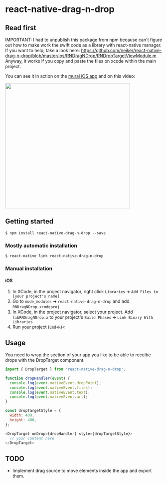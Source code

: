 
# react-native-drag-n-drop

## Read first
IMPORTANT: I had to unpublish this package from npm because can't figure out how to make work the swift code as a library with react-native manager. If you want to help, take a look here:
https://github.com/neiker/react-native-drag-n-drop/blob/master/ios/RNDragNDrop/RNDropTargetViewModule.m
Anyway, it works if you copy and paste the files on xcode within the main project.


You can see it in action on the [mural iOS app](https://itunes.apple.com/us/app/mural-visual-collaboration/id1156631145?mt=8) and on this video:

<a href="http://embed.vidyard.com/share/1uf7n97aPdiXhyVc9HSW9r" target="_blank">
    <img src="https://user-images.githubusercontent.com/688444/30982926-3c9313b2-a45f-11e7-9247-dc12601a78c3.png" width="400" />
</a>

## Getting started

`$ npm install react-native-drag-n-drop --save`

### Mostly automatic installation

`$ react-native link react-native-drag-n-drop`

### Manual installation


#### iOS

1. In XCode, in the project navigator, right click `Libraries` ➜ `Add Files to [your project's name]`
2. Go to `node_modules` ➜ `react-native-drag-n-drop` and add `RNDragNDrop.xcodeproj`
3. In XCode, in the project navigator, select your project. Add `libRNDragNDrop.a` to your project's `Build Phases` ➜ `Link Binary With Libraries`
4. Run your project (`Cmd+R`)<


## Usage

You need to wrap the section of your app you like to be able to receibe drops with the DropTarget component. 

```javascript
import { DropTarget } from 'react-native-drag-n-drop';

function dropHandler(event) {
  console.log(event.nativeEvent.dropPoint);
  console.log(event.nativeEvent.files);
  console.log(event.nativeEvent.text);
  console.log(event.nativeEvent.url);
}

const dropTargetStyle = {
  width: 400,
  height: 400,
};

<DropTarget onDrop={dropHandler} style={dropTargetStyle}>
  // your content here
</DropTarget>
```
  

## TODO

- Implement drag source to move elements inside the app and export them. 
